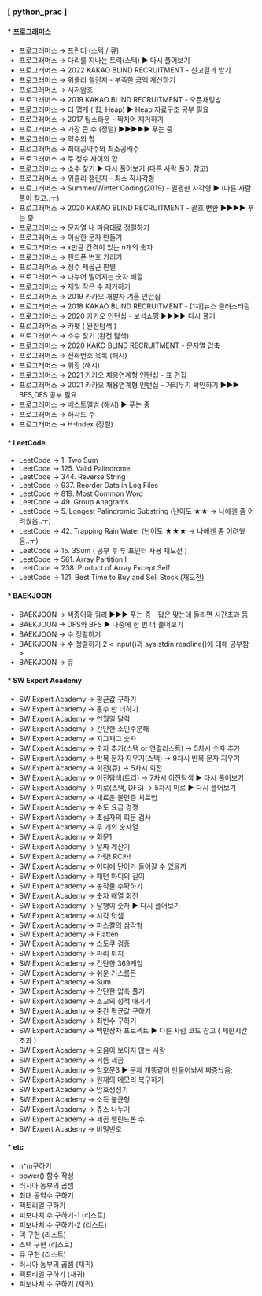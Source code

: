 ### [ python_prac ]

#### * **프로그래머스**
 * 프로그래머스 → 프린터 (스택 / 큐)
 * 프로그래머스 → 다리를 지나는 트럭(스택)  ▶ 다시 풀어보기
 * 프로그래머스 → 2022 KAKAO BLIND RECRUITMENT - 신고결과 받기
 * 프로그래머스 → 위클리 챌린지 - 부족한 금액 계산하기
 * 프로그래머스 → 시저암호
 * 프로그래머스 → 2019 KAKAO BLIND RECRUITMENT - 오픈채팅방
 * 프로그래머스 → 더 맵게 ( 힙, Heap)  ▶ Heap 자료구조 공부 필요
 * 프로그래머스 → 2017 팁스타운 - 짝지어 제거하기
 * 프로그래머스 → 가장 큰 수 (정렬)    ▶▶▶▶▶ 푸는 중
 * 프로그래머스 → 약수의 합
 * 프로그래머스 → 최대공약수와 최소공배수
 * 프로그래머스 → 두 정수 사이의 합
 * 프로그래머스 → 소수 찾기 ▶ 다시 풀어보기 (다른 사람 풀이 참고)
 * 프로그래머스 → 위클리 챌린지 - 최소 직사각형
 * 프로그래머스 → Summer/Winter Coding(2019) - 멀쩡한 사각형  ▶ (다른 사람 풀이 참고..ㅜ)
 * 프로그래머스 → 2020 KAKAO BLIND RECRUITMENT - 괄호 변환   ▶▶▶▶ 푸는 중
 * 프로그래머스 → 문자열 내 마음대로 정렬하기
 * 프로그래머스 → 이상한 문자 만들기
 * 프로그래머스 → x만큼 간격이 있는 n개의 숫자
 * 프로그래머스 → 핸드폰 번호 가리기
 * 프로그래머스 → 정수 제곱근 판별
 * 프로그래머스 → 나누어 떨어지는 숫자 배열
 * 프로그래머스 → 제일 작은 수 제거하기
 * 프로그래머스 → 2019 카카오 개발자 겨울 인턴십 
 * 프로그래머스 → 2018 KAKAO BLIND RECRUITMENT - [1차]뉴스 클러스터링
 * 프로그래머스 → 2020 카카오 인턴십 - 보석쇼핑   ▶▶▶▶ 다시 풀기
 * 프로그래머스 → 카펫 ( 완전탐색 )
 * 프로그래머스 → 소수 찾기 (완전 탐색)
 * 프로그래머스 → 2020 KAKO BLIND RECRUITMENT - 문자열 압축
 * 프로그래머스 → 전화번호 목록 (해시)
 * 프로그래머스 → 위장 (해시)
 * 프로그래머스 → 2021 카카오 채용연계형 인턴십 - 표 편집
 * 프로그래머스 → 2021 카카오 채용연계형 인턴십 - 거리두기 확인하기  ▶▶▶ BFS,DFS 공부 필요
 * 프로그래머스 → 베스트앨범 (해시)  ▶ 푸는 중
 * 프로그래머스 → 하샤드 수 
 * 프로그래머스 → H-Index (정렬)


#### * **LeetCode**
 * LeetCode → 1. Two Sum
 * LeetCode → 125. Valid Palindrome
 * LeetCode → 344. Reverse String
 * LeetCode → 937. Reorder Data in Log Files
 * LeetCode → 819. Most Common Word
 * LeetCode → 49. Group Anagrams
 * LeetCode → 5. Longest Palindromic Substring   (난이도 ★★  → 나에겐 좀 어려웠음..ㅜ)
 * LeetCode → 42. Trapping Rain Water  (난이도 ★★★  → 나에겐 좀 어려웠음..ㅜ)
 * LeetCode → 15. 3Sum    ( 공부 후  투 포인터 사용 재도전 )
 * LeetCode → 561. Array Partition I
 * LeetCode → 238. Product of Array Except Self 
 * LeetCode → 121. Best Time to Buy and Sell Stock (재도전) 


 #### * **BAEKJOON**
 * BAEKJOON → 색종이와 쿼리  ▶▶▶ 푸는 중 - 답은 맞는데 돌리면 시간초과 뜸
 * BAEKJOON → DFS와 BFS  ▶ 나중에 한 번 더 풀어보기 
 * BAEKJOON → 수 정렬하기 
 * BAEKJOON → 수 정렬하기 2 < input()과 sys.stdin.readline()에 대해 공부함 > 
 * BAEKJOON → 큐


 #### * **SW Expert Academy**
 * SW Expert Academy → 평균값 구하기
 * SW Expert Academy → 홀수 만 더하기
 * SW Expert Academy → 연월일 달력
 * SW Expert Academy → 간단한 소인수분해
 * SW Expert Academy → 지그재그 숫자
 * SW Expert Academy → 숫자 추가(스택 or 연결리스트) → 5차시 숫자 추가
 * SW Expert Academy → 반복 문자 지우기(스택) → 9차시 반복 문자 지우기
 * SW Expert Academy → 회전(큐) → 5차시 회전
 * SW Expert Academy → 이진탐색(트리) → 7차시 이진탐색    ▶ 다시 풀어보기
 * SW Expert Academy → 미로(스택, DFS) → 5차시 미로      ▶ 다시 풀어보기
 * SW Expert Academy → 새로운 불면증 치료법
 * SW Expert Academy → 수도 요금 경쟁
 * SW Expert Academy → 초심자의 회문 검사
 * SW Expert Academy → 두 개의 숫자열
 * SW Expert Academy → 회문1
 * SW Expert Academy → 날짜 계산기
 * SW Expert Academy → 가랏! RC카!
 * SW Expert Academy → 어디에 단어가 들어갈 수 있을까
 * SW Expert Academy → 패턴 마디의 길이
 * SW Expert Academy → 농작물 수확하기
 * SW Expert Academy → 숫자 배열 회전
 * SW Expert Academy → 달팽이 숫자       ▶ 다시 풀어보기
 * SW Expert Academy → 시각 덧셈
 * SW Expert Academy → 파스칼의 삼각형
 * SW Expert Academy → Flatten
 * SW Expert Academy → 스도쿠 검증
 * SW Expert Academy → 파리 퇴치
 * SW Expert Academy → 간단한 369게임
 * SW Expert Academy → 쉬운 거스름돈
 * SW Expert Academy → Sum
 * SW Expert Academy → 간단한 압축 풀기
 * SW Expert Academy → 조교의 성적 매기기
 * SW Expert Academy → 중간 평균값 구하기
 * SW Expert Academy → 최빈수 구하기
 * SW Expert Academy → 백만장자 프로젝트  ▶ 다른 사람 코드 참고 ( 제한시간 초과 ) 
 * SW Expert Academy → 모음이 보이지 않는 사람
 * SW Expert Academy → 거듭 제곱
 * SW Expert Academy → 암호문3  ▶ 문제 개똥같이 만들어놔서 짜증났음;
 * SW Expert Academy → 원재의 메모리 복구하기
 * SW Expert Academy → 암호생성기
 * SW Expert Academy → 소득 불균형
 * SW Expert Academy → 쥬스 나누기
 * SW Expert Academy → 제곱 팰린드롬 수
 * SW Expert Academy → 비밀번호
 

 #### * **etc**
 * n^m구하기
 * power() 함수 작성
 * 러시아 농부의 곱셈
 * 최대 공약수 구하기
 * 팩토리얼 구하기
 * 피보나치 수 구하기-1 (리스트)
 * 피보나치 수 구하기-2 (리스트)
 * 덱 구현 (리스트)
 * 스택 구현 (리스트)
 * 큐 구현 (리스트)
 * 러시아 농부의 곱셈 (재귀)
 * 팩토리얼 구하기 (재귀)
 * 피보나치 수 구하기 (재귀) 